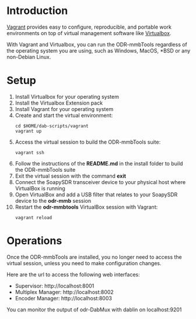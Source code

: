 # Introduction
[Vagrant](https://www.vagrantup.com) provides easy to configure, reproducible, and portable work environments on top of virtual management software like [Virtualbox](https://www.virtualbox.org/).

With Vagrant and Virtualbox, you can run the ODR-mmbTools regardless of the operating system you are using, such as Windows, MacOS, *BSD or any non-Debian Linux.

# Setup
1. Install Virtualbox for your operating system
1. Install the Virtualbox Extension pack
1. Install Vagrant for your operating system
1. Create and start the virtual environment:
    ```
    cd $HOME/dab-scripts/vagrant
    vagrant up
    ```
1. Access the virtual session to build the ODR-mmbTools suite:
    ```
    vagrant ssh
    ```
1. Follow the instructions of the **README.md** in the install folder to build the ODR-mmbTools suite
1. Exit the virtual session with the command **exit**
1. Connect the SoapySDR transceiver device to your physical host where VirtualBox is running
1. Open VirtualBox and add a USB filter that relates to your SoapySDR device to the **odr-mmb** session
1. Restart the **odr-mmbtools** VirtualBox session with Vagrant:
    ```
    vagrant reload
    ```

# Operations
Once the ODR-mmbTools are installed, you no longer need to access the virtual session, unless you need to make configuration changes.

Here are the url to access the following web interfaces:
- Supervisor: http://localhost:8001
- Multiplex Manager: http://localhost:8002
- Encoder Manager: http://localhost:8003

You can monitor the output of odr-DabMux with dablin on localhost:9201